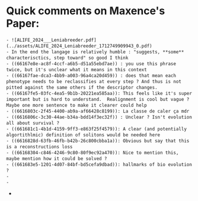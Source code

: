 # Quick comments on Maxence's Paper:
	- ![ALIFE_2024___Leniabreeder.pdf](../assets/ALIFE_2024_Leniabreeder_1712749909943_0.pdf)
	- In the end the langage is relatively humble : "suggests, **some** characterisctics, step toward" so good I think
	- ((66167e8e-ac8f-4ccf-a6b5-d51a55ebd7ae)) : you use this phrase twice, but it's unclear what it means in this context
	- ((66167fae-dca3-4bb9-a003-96a4ca20d459)) : does that mean each phenotype needs to be reclassifies at every step ? And thus is not pitted against the same others if the descriptor changes.
	- ((66167fe5-03fc-4ea5-9b1b-20221ea585aa)): This feels like it's super important but is hard to understand.  Realignment is cool but vague ? Maybe one more sentence to make it clearer could help
	- ((6616803c-2f45-4400-ab9a-af66428c8199)): La classe de caler ça mdr
	- ((6616806c-3c30-44ae-b34a-bdd14f3ec32f)) : Unclear ? Isn't evolution all about survival ?
	- ((661681c1-4b1d-4159-9ff3-e863f25f4579)): A clear (and potentially algortithlmic) definition of solitons would be needed here
	- ((6616828d-63fb-46fb-b42b-26c800cbba1a)): Obvious but say that this is a reconstructions loss
	- ((66168304-c846-4246-9c80-80f9ec92a470)): Nice to mention this, maybe mention how it could be solved ?
	- ((661683e5-1201-4d07-84bf-bd5cefa9dbad)): hallmarks of bio evolution ?
	-
	-
-